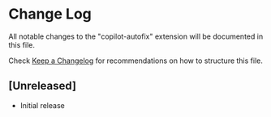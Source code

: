 # Change Log

All notable changes to the "copilot-autofix" extension will be documented in this file.

Check [Keep a Changelog](http://keepachangelog.com/) for recommendations on how to structure this file.

## [Unreleased]

- Initial release